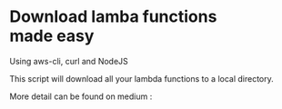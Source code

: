 # Download lamba functions made easy
Using aws-cli, curl and NodeJS

This script will download all your lambda functions to a local directory.

More detail can be found on medium : []()